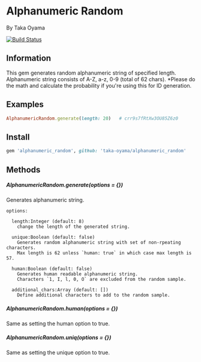 Alphanumeric Random
===================

By Taka Oyama

[![Build Status](https://travis-ci.org/taka-oyama/alphanumeric_random.svg?branch=master)](https://travis-ci.org/taka-oyama/alphanumeric_random)

## Information

This gem generates random alphanumeric string of specified length.
Alphanumeric string consists of A-Z, a-z, 0-9 (total of 62 chars).
*Please do the math and calculate the probability if you're using this for ID generation.

## Examples

```ruby
AlphanumericRandom.generate(length: 20)   # crr9s7fRtXw3OU85Z6z0
```

## Install
```ruby
gem 'alphanumeric_random', github: 'taka-oyama/alphanumeric_random'
```

## Methods

##### AlphanumericRandom.generate(options = {})
Generates alphanumeric string.

```
options:

  length:Integer (default: 8)
    change the length of the generated string.

  unique:Boolean (default: false)
    Generates random alphanumeric string with set of non-rpeating characters.
    Max length is 62 unless `human: true` in which case max length is 57.

  human:Boolean (default: false)
    Generates human readable alphanumeric string.
    Characters `1, I, l, 0, O` are excluded from the random sample.

  additional_chars:Array (default: [])
    Define additional characters to add to the random sample.

```

##### AlphanumericRandom.human(options = {})

Same as setting the human option to true.

##### AlphanumericRandom.uniq(options = {})

Same as setting the unique option to true.

